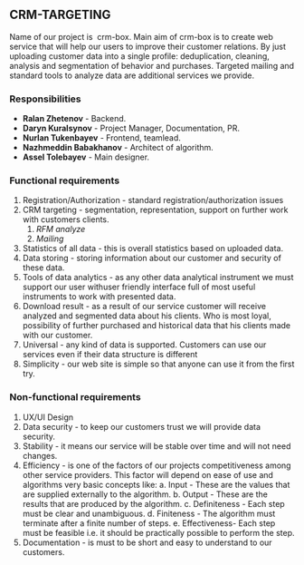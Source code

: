 ## CRM-TARGETING
    
Name of our project is ​ crm-box​. Main aim of crm-box is to create web service that will help our users to improve their customer relations. 
By just uploading customer data into a single profile: deduplication, cleaning, analysis and segmentation of behavior and purchases.
Targeted mailing and standard tools to analyze data are additional services we provide.

### Responsibilities

- **Ralan Zhetenov** - Backend.
- **Daryn Kuralsynov** - Project Manager, Documentation, PR.
- **Nurlan Tukenbayev** - Frontend, teamlead.
- **Nazhmeddin Babakhanov** - Architect of algorithm.
- **Assel Tolebayev** - Main designer.

### Functional requirements

1. Registration/Authorization - standard registration/authorization issues
2. CRM targeting - segmentation, representation, support on further work with customers clients.
    1. *RFM analyze* 
    2. *Mailing*
3. Statistics of all data - this is overall statistics based on uploaded data. 
4. Data storing - storing information about our customer and security of these data. 
5. Tools of data analytics - as any other data analytical instrument we must support our user withuser friendly interface full of most useful instruments to work with presented data. 
6. Download result - as a result  of our service customer will receive analyzed and segmented data about his clients. Who is most loyal, possibility of further purchased and historical data that his clients made with our customer. 
7. Universal - any kind of data is supported. Customers can use our services even if their data structure is different 
8. Simplicity - our web site is simple so that anyone can use it from the first try. 

### Non-functional requirements

1. UX/UI Design 
2. Data security - to keep our customers trust we will provide data security. 
3. Stability - it means our service will be stable over time and will not need changes.
4. Efficiency - is one of the factors of our projects competitiveness among other service providers. This factor will depend on ease of use and algorithms very basic concepts like: 
    a. Input - These are the values that are supplied externally to the algorithm.
    b. Output - These are the results that are produced by the algorithm.
    c. Definiteness - Each step must be clear and unambiguous.
    d. Finiteness - The algorithm must terminate after a finite number of steps.
    e. Effectiveness- Each step must be feasible i.e. it should be practically possible to perform          the step.
5. Documentation - is must to be short and easy to understand to our customers.

